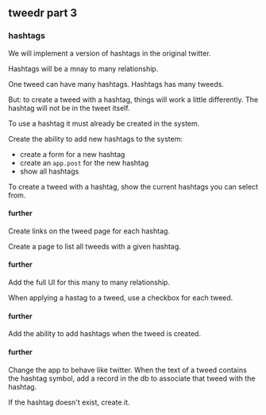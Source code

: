 ## tweedr part 3

### hashtags

We will implement a version of hashtags in the original twitter.

Hashtags will be a mnay to many relationship.

One tweed can have many hashtags. Hashtags has many tweeds.

But: to create a tweed with a hashtag, things will work a little differently. The hashtag will not be in the tweet itself.

To use a hashtag it must already be created in the system.

Create the ability to add new hashtags to the system:
  - create a form for a new hashtag
  - create an `app.post` for the new hashtag
  - show all hashtags

To create a tweed with a hashtag, show the current hashtags you can select from.

#### further

Create links on the tweed page for each hashtag.

Create a page to list all tweeds with a given hashtag.

#### further

Add the full UI for this many to many relationship.

When applying a hastag to a tweed, use a checkbox for each tweed.

#### further

Add the ability to add hashtags when the tweed is created.

#### further

Change the app to behave like twitter. When the text of a tweed contains the hashtag symbol, add a record in the db to associate that tweed with the hashtag. 

If the hashtag doesn't exist, create it.

